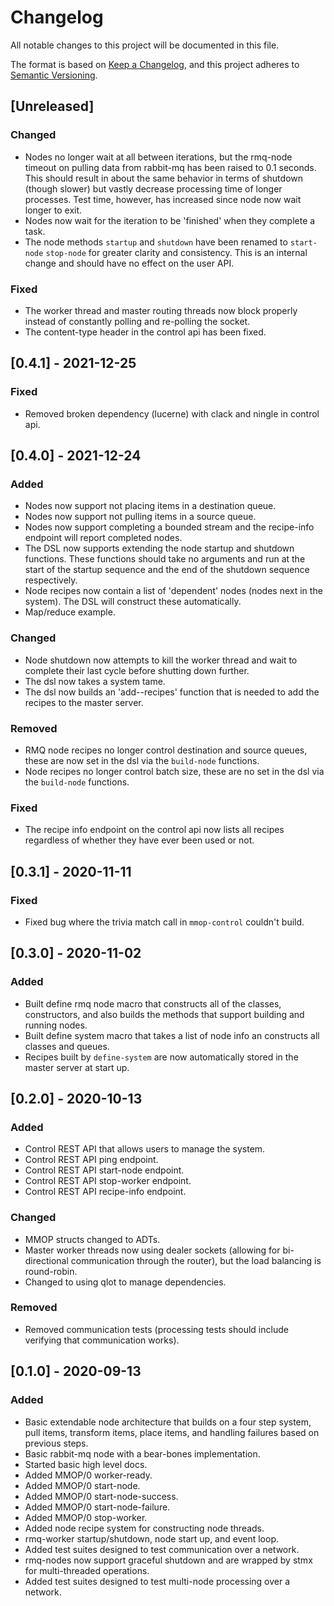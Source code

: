 # Changelog
All notable changes to this project will be documented in this file.

The format is based on [Keep a Changelog](https://keepachangelog.com/en/1.0.0/),
and this project adheres to [Semantic Versioning](https://semver.org/spec/v2.0.0.html).

## [Unreleased]
### Changed
- Nodes no longer wait at all between iterations, but the rmq-node timeout on
  pulling data from rabbit-mq has been raised to 0.1 seconds.
  This should result in about the same behavior in terms of shutdown (though
  slower) but vastly decrease processing time of longer processes.
  Test time, however, has increased since node now wait longer to exit.
- Nodes now wait for the iteration to be 'finished' when they complete a task.
- The node methods `startup` and `shutdown` have been renamed to `start-node`
  `stop-node` for greater clarity and consistency.
  This is an internal change and should have no effect on the user API.

### Fixed
- The worker thread and master routing threads now block properly instead of
  constantly polling and re-polling the socket.
- The content-type header in the control api has been fixed.

## [0.4.1] - 2021-12-25
### Fixed
- Removed broken dependency (lucerne) with clack and ningle in control api.

## [0.4.0] - 2021-12-24
### Added
- Nodes now support not placing items in a destination queue.
- Nodes now support not pulling items in a source queue.
- Nodes now support completing a bounded stream and the recipe-info endpoint will
  report completed nodes.
- The DSL now supports extending the node startup and shutdown functions.
  These functions should take no arguments and run at the start of the startup
  sequence and the end of the shutdown sequence respectively.
- Node recipes now contain a list of 'dependent' nodes (nodes next in the system).
  The DSL will construct these automatically.
- Map/reduce example.

### Changed
- Node shutdown now attempts to kill the worker thread and wait to complete their
  last cycle before shutting down further.
- The dsl now takes a system tame.
- The dsl now builds an 'add-<system-name>-recipes' function that is needed to add
  the recipes to the master server.

### Removed
- RMQ node recipes no longer control destination and source queues, these are
  now set in the dsl via the `build-node` functions.
- Node recipes no longer control batch size, these are no set in the dsl via the
  `build-node` functions.

### Fixed
- The recipe info endpoint on the control api now lists all recipes regardless of
  whether they have ever been used or not.

## [0.3.1] - 2020-11-11
### Fixed
- Fixed bug where the trivia match call in `mmop-control` couldn't build.

## [0.3.0] - 2020-11-02
### Added
- Built define rmq node macro that constructs all of the classes, constructors,
  and also builds the methods that support building and running nodes.
- Built define system macro that takes a list of node info an constructs all classes
  and queues.
- Recipes built by `define-system` are now automatically stored in the master server
  at start up.

## [0.2.0] - 2020-10-13
### Added
- Control REST API that allows users to manage the system.
- Control REST API ping endpoint.
- Control REST API start-node endpoint.
- Control REST API stop-worker endpoint.
- Control REST API recipe-info endpoint.

### Changed
- MMOP structs changed to ADTs.
- Master worker threads now using dealer sockets (allowing for bi-directional communication
  through the router), but the load balancing is round-robin.
- Changed to using qlot to manage dependencies.

### Removed
- Removed communication tests (processing tests should include verifying that communication works).

## [0.1.0] - 2020-09-13
### Added
- Basic extendable node architecture that builds on a four step system, pull items,
  transform items, place items, and handling failures based on previous steps.
- Basic rabbit-mq node with a bear-bones implementation.
- Started basic high level docs.
- Added MMOP/0 worker-ready.
- Added MMOP/0 start-node.
- Added MMOP/0 start-node-success.
- Added MMOP/0 start-node-failure.
- Added MMOP/0 stop-worker.
- Added node recipe system for constructing node threads.
- rmq-worker startup/shutdown, node start up, and event loop.
- Added test suites designed to test communication over a network.
- rmq-nodes now support graceful shutdown and are wrapped by stmx for multi-threaded operations.
- Added test suites designed to test multi-node processing over a network.
